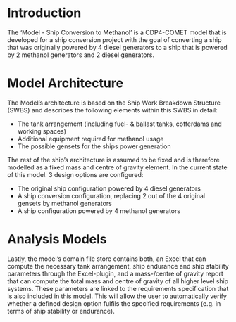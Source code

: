 # Introduction

The ‘Model - Ship Conversion to Methanol’ is a CDP4-COMET model that is developed for a ship conversion project with the goal of converting a ship that was originally powered by 4 diesel generators to a ship that is powered by 2 methanol generators and 2 diesel generators.

# Model Architecture

The Model’s architecture is based on the Ship Work Breakdown Structure (SWBS) and describes the following elements within this SWBS in detail:
-	The tank arrangement (including fuel- & ballast tanks, cofferdams and working spaces)
-	Additional equipment required for methanol usage
-	The possible gensets for the ships power generation

The rest of the ship’s architecture is assumed to be fixed and is therefore modelled as a fixed mass and centre of gravity element.
In the current state of this model. 3 design options are configured:
-	The original ship configuration powered by 4 diesel generators
-	A ship conversion configuration, replacing 2 out of the 4 original gensets by methanol generators
-	A ship configuration powered by 4 methanol generators

# Analysis Models

Lastly, the model’s domain file store contains both, an Excel that can compute the necessary tank arrangement, ship endurance and ship stability parameters through the Excel-plugin, and a mass-/centre of gravity report that can compute the total mass and centre of gravity of all higher level ship systems. These parameters are linked to the requirements specification that is also included in this model. This will allow the user to automatically verify whether a defined design option fulfils the specified requirements (e.g. in terms of ship stability or endurance).
